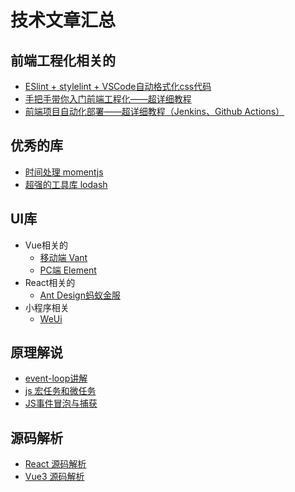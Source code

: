 # 技术文章汇总


## 前端工程化相关的

* [ESlint + stylelint + VSCode自动格式化css代码](https://juejin.im/post/6892000216020189198/)
* [手把手带你入门前端工程化——超详细教程](https://juejin.im/post/6892003555818143752)
* [前端项目自动化部署——超详细教程（Jenkins、Github Actions）](https://juejin.im/post/6887751398499287054)


## 优秀的库
* [时间处理 momentjs](http://momentjs.cn/)
* [超强的工具库 lodash](https://www.lodashjs.com/)



## UI库
* Vue相关的
	* [移动端 Vant](https://youzan.github.io/vant/#/zh-CN/home)
	* [PC端 Element](https://element.eleme.cn/2.0/#/zh-CN)
* React相关的 
	* [Ant Design蚂蚁金服](https://ant.design/index-cn)
* 小程序相关
	*  [WeUi](https://developers.weixin.qq.com/miniprogram/dev/extended/weui/)

## 原理解说
* [event-loop讲解](https://luohaha.github.io/Chinese-uvbook/source/introduction.html)
* [js 宏任务和微任务](https://www.cnblogs.com/wangziye/p/9566454.html)
* [JS事件冒泡与捕获](https://www.jianshu.com/p/3f0ee1f6ec30) 	

## 源码解析
* [React 源码解析](https://react.jokcy.me/)
* [Vue3 源码解析](https://vue3.w2deep.com/source-code/)

